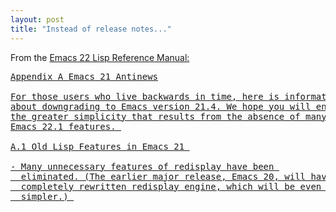 ```yaml
---
layout: post
title: "Instead of release notes..."
---
```




<p>From the <a
href="http://www.gnu.org/software/emacs/manual/elisp.html">Emacs 
22 Lisp Reference Manual:</p>

<pre>
Appendix A Emacs 21 Antinews

For those users who live backwards in time, here is information 
about downgrading to Emacs version 21.4. We hope you will enjoy 
the greater simplicity that results from the absence of many 
Emacs 22.1 features. 

A.1 Old Lisp Features in Emacs 21 

- Many unnecessary features of redisplay have been 
  eliminated. (The earlier major release, Emacs 20, will have a 
  completely rewritten redisplay engine, which will be even 
  simpler.) 
</pre>



